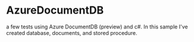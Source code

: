 AzureDocumentDB
===============

a few tests using Azure DocumentDB (preview) and c#. In this sample I've created database, documents, and stored procedure.
